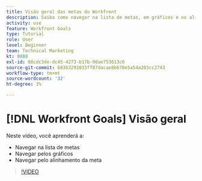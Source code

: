 ```yaml
---
title: Visão geral das metas do Workfront
description: Saiba como navegar na lista de metas, em gráficos e no alinhamento de metas.
activity: use
feature: Workfront Goals
type: Tutorial
role: User
level: Beginner
team: Technical Marketing
kt: 8888
exl-id: 08cdc3de-dc45-4273-b17b-90ae753613c6
source-git-commit: 683b3291033ff87dacae8b670e5a54a203cc2743
workflow-type: tm+mt
source-wordcount: '32'
ht-degree: 3%

---
```


# [!DNL Workfront Goals] Visão geral

Neste vídeo, você aprenderá a:

* Navegar na lista de metas
* Navegar pelos gráficos
* Navegar pelo alinhamento da meta

>[!VIDEO](https://video.tv.adobe.com/v/335182/?quality=12)
